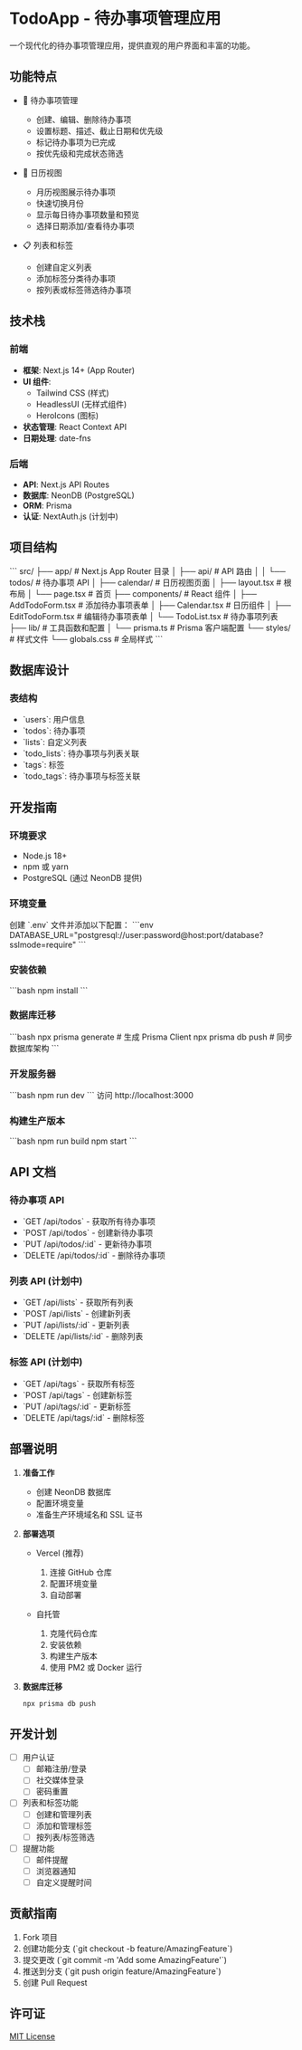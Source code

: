 # TodoApp - 待办事项管理应用

一个现代化的待办事项管理应用，提供直观的用户界面和丰富的功能。

## 功能特点

- 📝 待办事项管理
  - 创建、编辑、删除待办事项
  - 设置标题、描述、截止日期和优先级
  - 标记待办事项为已完成
  - 按优先级和完成状态筛选

- 📅 日历视图
  - 月历视图展示待办事项
  - 快速切换月份
  - 显示每日待办事项数量和预览
  - 选择日期添加/查看待办事项

- 📋 列表和标签
  - 创建自定义列表
  - 添加标签分类待办事项
  - 按列表或标签筛选待办事项

## 技术栈

### 前端
- **框架**: Next.js 14+ (App Router)
- **UI 组件**: 
  - Tailwind CSS (样式)
  - HeadlessUI (无样式组件)
  - HeroIcons (图标)
- **状态管理**: React Context API
- **日期处理**: date-fns

### 后端
- **API**: Next.js API Routes
- **数据库**: NeonDB (PostgreSQL)
- **ORM**: Prisma
- **认证**: NextAuth.js (计划中)

## 项目结构

\`\`\`
src/
├── app/                    # Next.js App Router 目录
│   ├── api/               # API 路由
│   │   └── todos/        # 待办事项 API
│   ├── calendar/         # 日历视图页面
│   ├── layout.tsx        # 根布局
│   └── page.tsx          # 首页
├── components/           # React 组件
│   ├── AddTodoForm.tsx   # 添加待办事项表单
│   ├── Calendar.tsx      # 日历组件
│   ├── EditTodoForm.tsx  # 编辑待办事项表单
│   └── TodoList.tsx      # 待办事项列表
├── lib/                  # 工具函数和配置
│   └── prisma.ts        # Prisma 客户端配置
└── styles/              # 样式文件
    └── globals.css      # 全局样式
\`\`\`

## 数据库设计

### 表结构
- \`users\`: 用户信息
- \`todos\`: 待办事项
- \`lists\`: 自定义列表
- \`todo_lists\`: 待办事项与列表关联
- \`tags\`: 标签
- \`todo_tags\`: 待办事项与标签关联

## 开发指南

### 环境要求
- Node.js 18+
- npm 或 yarn
- PostgreSQL (通过 NeonDB 提供)

### 环境变量
创建 \`.env\` 文件并添加以下配置：
\`\`\`env
DATABASE_URL="postgresql://user:password@host:port/database?sslmode=require"
\`\`\`

### 安装依赖
\`\`\`bash
npm install
\`\`\`

### 数据库迁移
\`\`\`bash
npx prisma generate   # 生成 Prisma Client
npx prisma db push    # 同步数据库架构
\`\`\`

### 开发服务器
\`\`\`bash
npm run dev
\`\`\`
访问 http://localhost:3000

### 构建生产版本
\`\`\`bash
npm run build
npm start
\`\`\`

## API 文档

### 待办事项 API
- \`GET /api/todos\` - 获取所有待办事项
- \`POST /api/todos\` - 创建新待办事项
- \`PUT /api/todos/:id\` - 更新待办事项
- \`DELETE /api/todos/:id\` - 删除待办事项

### 列表 API (计划中)
- \`GET /api/lists\` - 获取所有列表
- \`POST /api/lists\` - 创建新列表
- \`PUT /api/lists/:id\` - 更新列表
- \`DELETE /api/lists/:id\` - 删除列表

### 标签 API (计划中)
- \`GET /api/tags\` - 获取所有标签
- \`POST /api/tags\` - 创建新标签
- \`PUT /api/tags/:id\` - 更新标签
- \`DELETE /api/tags/:id\` - 删除标签

## 部署说明

1. **准备工作**
   - 创建 NeonDB 数据库
   - 配置环境变量
   - 准备生产环境域名和 SSL 证书

2. **部署选项**
   - Vercel (推荐)
     1. 连接 GitHub 仓库
     2. 配置环境变量
     3. 自动部署
   
   - 自托管
     1. 克隆代码仓库
     2. 安装依赖
     3. 构建生产版本
     4. 使用 PM2 或 Docker 运行

3. **数据库迁移**
   ```bash
   npx prisma db push
   ```

## 开发计划

- [ ] 用户认证
  - [ ] 邮箱注册/登录
  - [ ] 社交媒体登录
  - [ ] 密码重置

- [ ] 列表和标签功能
  - [ ] 创建和管理列表
  - [ ] 添加和管理标签
  - [ ] 按列表/标签筛选

- [ ] 提醒功能
  - [ ] 邮件提醒
  - [ ] 浏览器通知
  - [ ] 自定义提醒时间

## 贡献指南

1. Fork 项目
2. 创建功能分支 (\`git checkout -b feature/AmazingFeature\`)
3. 提交更改 (\`git commit -m 'Add some AmazingFeature'\`)
4. 推送到分支 (\`git push origin feature/AmazingFeature\`)
5. 创建 Pull Request

## 许可证

[MIT License](LICENSE)